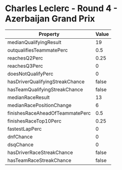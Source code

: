 # Charles Leclerc - Round 4 - Azerbaijan Grand Prix
Property | Value
--- | ---
medianQualifyingResult | 19
outqualifiesTeammatePerc | 0.5
reachesQ2Perc | 0.25
reachesQ3Perc | 0
doesNotQualifyPerc | 0
hasDriverQualifyingStreakChance | false
hasTeamQualifyingStreakChance | false
medianRaceResult | 13
medianRacePositionChange | 6
finishesRaceAheadOfTeammatePerc | 0.5
finishesRaceTop10Perc | 0.25
fastestLapPerc | 0
dnfChance | 0
dsqChance | 0
hasDriverRaceStreakChance | false
hasTeamRaceStreakChance | false

